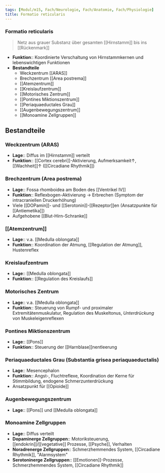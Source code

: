 ```yaml
---
tags: [Modul/m15, Fach/Neurologie, Fach/Anatomie, Fach/Physiologie]
title: Formatio reticularis
---
```

### Formatio reticularis 
> Netz aus grauer Substanz über gesamten [[Hirnstamm]] bis ins [[Rückenmark]]
- **Funktion**:: Koordinierte Verschaltung von Hirnstammkernen und lebenswichtigen Funktionen
- **Bestandteile**
	- Weckzentrum [[ARAS]]
	- Brechzentrum [[Area postrema]]
	- [[Atemzentrum]]
	- [[Kreislaufzentrum]]
	- [[Motorisches Zentrum]]
	- [[Pontines Miktionszentrum]]
	- [[Periaquaeductales Grau]]
	- [[Augenbewegungszentrum]]
	- [[Monoamine Zellgruppen]]

## Bestandteile
### Weckzentrum (ARAS)
- **Lage**:: Diffus im [[Hirnstamm]] verteilt
- **Funktion**:: [[Cortex cerebri]]-Aktivierung, Aufmerksamkeit↑, [[Wachheit]]↑ ([[Circadiane Rhythmik]])
### Brechzentrum (Area postrema)
- **Lage**:: Fossa rhomboidea am Boden des [[Ventrikel IV]]
- **Funktion**:: Reflexbogen-Aktivierung → Erbrechen (Symptom der intracraniellen Druckerhöhung)
- Viele [[DOPamin]]- und [[Serotonin]]-[[Rezeptor]]en (Ansatzpunkte für [[Antiemetika]])
- Aufgehobene [[Blut-Hirn-Schranke]]
### [[Atemzentrum]]
- **Lage**:: v.a. [[Medulla oblongata]]
- **Funktion**:: Koordination der Atmung, [[Regulation der Atmung]], Hustenreflex
### Kreislaufzentrum
- **Lage**:: [[Medulla oblongata]]
- **Funktion**:: [[Regulation des Kreislaufs]]
### Motorisches Zentrum
- **Lage**:: v.a. [[Medulla oblongata]]
- **Funktion**:: Steuerung von Rumpf- und proximaler Extremitätenmuskulatur, Regulation des Muskeltonus, *Unterdrückung* von Muskeleigenreflexen
### Pontines Miktionszentrum
- **Lage**:: [[Pons]]
- **Funktion**:: Steuerung der [[Harnblase]]nentleerung
### Periaquaeductales Grau (Substantia grisea periaquaeductalis)
- **Lage**:: Mesencephalon
- **Funktion**:: Angst-, Fluchtreflexe, Koordination der Kerne für Stimmbildung, endogene Schmerzunterdrückung
- Ansatzpunkt für [[Opioide]]
### Augenbewegungszentrum
- **Lage**:: [[Pons]] und [[Medulla oblongata]]
### Monoamine Zellgruppen
- **Lage**:: Diffus verteilt
- **Dopaminerge Zellgruppen**:: Motoriksteuerung, [[endokrin]]/[[vegetative]] Prozesse, [[Psyche]], Verhalten
- **Noradrenerge Zellgruppen**:: Schmerzhemmendes System, [[Circadiane Rhythmik]], "Alarmsystem"
- **Serotoninerge Zellgruppen**:: [[Emotionen]]-Prozesse, Schmerzhemmendes System, [[Circadiane Rhythmik]]